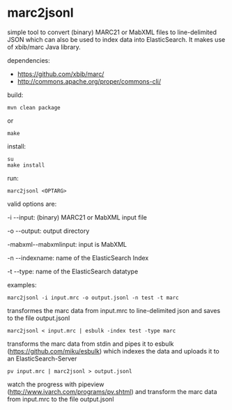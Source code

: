 # marc2jsonl

simple tool to convert (binary) MARC21 or MabXML files to line-delimited JSON which can also be used to index data into ElasticSearch. It makes use of xbib/marc Java library.

dependencies:

* https://github.com/xbib/marc/
* http://commons.apache.org/proper/commons-cli/

build:

    mvn clean package

or

    make

install:

    su
    make install

run:

    marc2jsonl <OPTARG>

valid options are:

-i --input:	(binary) MARC21 or MabXML input file

-o --output: 	output directory

-mabxml--mabxmlinput:   input is MabXML

-n --indexname: name of the ElasticSearch Index

-t --type:	name of the ElasticSearch datatype


examples:

    marc2jsonl -i input.mrc -o output.jsonl -n test -t marc

transformes the marc data from input.mrc to line-delimited json and saves to the file output.jsonl


    marc2jsonl < input.mrc | esbulk -index test -type marc

transforms the marc data from stdin and pipes it to esbulk (https://github.com/miku/esbulk) which indexes the data and uploads it to an ElasticSearch-Server

    pv input.mrc | marc2jsonl > output.jsonl

watch the progress with pipeview (http://www.ivarch.com/programs/pv.shtml) and transform the marc data from input.mrc to the file output.jsonl
